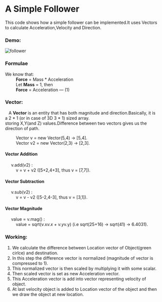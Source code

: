 # A Simple Follower

This code shows how a simple follower can be implemented.It uses Vectors to calculate Acceleration,Velocity and Direction.

### Demo:
 <img src="https://j.gifs.com/86D2o3.gif" title="follower">
 
### Formulae
 
 We know that:        
&nbsp;&nbsp; &nbsp; &nbsp; &nbsp; **Force** = Mass * Acceleration   
&nbsp;&nbsp; &nbsp; &nbsp; &nbsp; Let **Mass** = 1, then     
&nbsp;&nbsp; &nbsp; &nbsp; &nbsp; **Force** = Acceleration &mdash; (1)  

### Vector:
&nbsp;&nbsp; A **Vector** is an entity that has both magnitude and direction.Basically, it is a 2 * 1 (or in case of 3D 3 * 1) sized array.  
storing X,Y(and Z) values.Difference between two vectors gives us the direction of path.
    
&nbsp;&nbsp; &nbsp; &nbsp; &nbsp; Vector v = new Vector(5,4) -> [5,4].     
&nbsp;&nbsp; &nbsp; &nbsp; &nbsp; Vector v2 = new Vector(2,3) -> [2,3].    

#### Vector Addition
&nbsp;&nbsp; &nbsp; v.add(v2) :   
&nbsp;&nbsp; &nbsp; &nbsp; &nbsp; v = v + v2 ([5+2,4+3], thus v = [7,7]).  

#### Vector Subtraction
&nbsp;&nbsp; &nbsp; v.sub(v2) :   
&nbsp;&nbsp; &nbsp; &nbsp; &nbsp; v = v - v2 ([5-2,4-3], thus v = [3,1]).  

#### Vector Magnitude  
&nbsp;&nbsp; &nbsp; value = v.mag() :   
&nbsp;&nbsp; &nbsp; &nbsp; &nbsp; value = sqrt(v.x*v.x + v.y*v.y) (i.e sqrt(25+16) -> sqrt(41) -> 6.4031).     


### Working:
1. We calculate the difference between Location vector of Object(green cirlce) and destination.   
2. In this step the difference vector is normalized (magnitude of vector is compressed to 1).    
3. This normalized vector is then scaled by multiplying it with some scalar.    
4. Then scaled vector is set as new Acceleration vector.   
5. This Acceleration vector is add into vector representing velocity of object.  
6. At last velocity object is added to Location vector of the object and then we draw the object at new location.  

                
